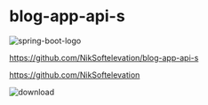 # blog-app-api-s



![spring-boot-logo](https://user-images.githubusercontent.com/122023966/212685305-a2087bb3-13ba-4e65-bf3d-7b8deb48695b.png)






https://github.com/NikSoftelevation/blog-app-api-s

https://github.com/NikSoftelevation



![download](https://user-images.githubusercontent.com/122023966/212692345-32d62682-c56a-4820-b87c-e916197b64c9.png)

